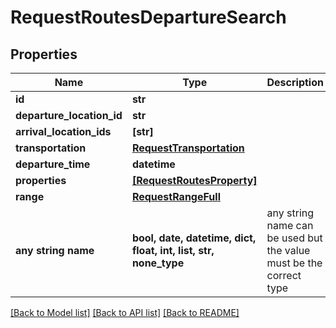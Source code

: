 # RequestRoutesDepartureSearch


## Properties
Name | Type | Description | Notes
------------ | ------------- | ------------- | -------------
**id** | **str** |  | 
**departure_location_id** | **str** |  | 
**arrival_location_ids** | **[str]** |  | 
**transportation** | [**RequestTransportation**](RequestTransportation.md) |  | 
**departure_time** | **datetime** |  | 
**properties** | [**[RequestRoutesProperty]**](RequestRoutesProperty.md) |  | 
**range** | [**RequestRangeFull**](RequestRangeFull.md) |  | [optional] 
**any string name** | **bool, date, datetime, dict, float, int, list, str, none_type** | any string name can be used but the value must be the correct type | [optional]

[[Back to Model list]](../README.md#documentation-for-models) [[Back to API list]](../README.md#documentation-for-api-endpoints) [[Back to README]](../README.md)


